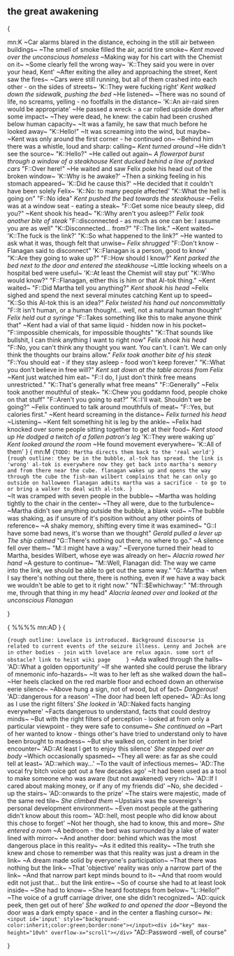 ## the great awakening

{

mn:K
~Car alarms blared in the distance, echoing in the still air between buildings~
~The smell of smoke filled the air, acrid tire smoke~
*Kent moved over the unconscious homeless*
~Making way for his cart with the Chemist on it~
~Some clearly fell the wrong way~
'K::They said you were in over your head, Kent'
~After exiting the alley and approaching the street, Kent saw the fires~
~Cars were still running, but all of them crashed into each other - on the sides of streets~
'K::They were fucking right'
*Kent walked down the sidewalk, pushing the bed*
~He listened~
~There was no sound of life, no screams, yelling - no footfalls in the distance~
'K::An air-raid siren would be appropriate'
~He passed a wreck - a car rolled upside down after some impact~
~They were dead, he knew: the cabin had been crushed below human capacity~
~It was a family, he saw that much before he looked away~
"K::Hello!"
~It was screaming into the wind, but maybe~
~Kent was only around the first corner - he continued on~
~Behind him there was a whistle, loud and sharp: calling~
*Kent turned around*
~He didn't see the source~
"K::Hello?"
~He called out again~
*A flowerpot burst through a window of a steakhouse*
*Kent ducked behind a line of parked cars*
"F::Over here!"
~He waited and saw Felix poke his head out of the broken window~
'K::Why is he awake?'
~Then a sinking feeling in his stomach appeared~
'K::Did he cause this?'
~He decided that it couldn't have been solely Felix~
'K::No: to many people affected'
"K::What the hell is going on"
"F::No idea"
*Kent pushed the bed towards the steakhouse*
~Felix was at a window seat - eating a steak~
"F::Get some nice beauty sleep, did you?"
~Kent shook his head~
"K::Why aren't you asleep?"
*Felix took another bite of steak*
"F::disconnected - as much as one can be: I assume you are as well"
"K::Disconnected... from?"
"F::The link."
~Kent waited~
'K::The fuck is the link?'
"K::So what happened to the link?"
~He wanted to ask what it was, though felt that unwise~
*Felix shrugged*
"F::Don't know - Flanagan said to disconnect"
'K::Flanagan is a person, good to know'
"K::Are they going to wake up?"
"F::How should I know?"
*Kent parked the bed next to the door and entered the steakhouse*
~Little locking wheels on a hospital bed were useful~
'K::At least the Chemist will stay put'
"K::Who would know?"
"F::Flanagan, either this is him or that Al-tok thing."
~Kent waited~
"F::Did Martha tell you anything?"
*Kent shook his head*
~Felix sighed and spend the next several minutes catching Kent up to speed~
"K::So this Al-tok this is an idea?"
*Felix twisted his hand out noncommittally*
"F::It isn't human, or a human thought... well, not a natural human thought"
*Felix held out a syringe*
"F::Takes something like this to make anyone think that"
~Kent had a vial of that same liquid - hidden now in his pocket~
"F::impossible chemicals, for impossible thoughts"
"K::That sounds like bullshit, I can think anything I want to right now"
*Felix shook his head*
"F::No, you can't think any thought you want.
You can't. 
I can't. 
We can only think the thoughts our brains allow."
*Felix took another bite of his steak*
"F::You should eat - if they stay asleep - food won't keep forever."
"K::What you don't believe in free will?"
*Kent sat down at the table across from Felix*
~Kent just watched him eat~
"F::I do, I just don't think free means unrestricted."
"K::That's generally what free means"
"F::Generally"
~Felix took another mouthful of steak~
"K::Chew you goddamn food, people choke on that stuff"
"F::Aren't you going to eat?"
"K::I'll wait.
Shouldn't we be going?"
~Felix continued to talk around mouthfuls of meat~
"F::Yes, but calories first."
~Kent heard screaming in the distance~
*Felix turned his head*
~Listening~
~Kent felt something hit is leg by the ankle~
~Felix had knocked over some people sitting together to get at their food~
*Kent stood up*
*He dodged a twitch of a fallen patron's leg*
'K::They were waking up'
*Kent looked around the room*
~He found movement everywhere~
'K::All of them'
}
{
mn:M
`{TODO: Martha directs them back to the 'real world'}`
`{rough outline:
    they be in the bubble, al-tok has spread.
    the link is 'wrong' al-tok is everywhere now
    they get back into martha's memory and from there near the cube.
    flanagan wakes up and opens the way through the cube
    the fish-man wilbert complains that he can only go outside on halloween
    flanagan admits martha was a sacrifice - to go to or bring a walker to deal with al-tok.
}`    
~It was cramped with seven people in the bubble~
~Martha was holding tightly to the chair in the center~
~They all were, due to the turbulence~
~Martha didn't see anything outside the bubble, a blank void~
~The bubble was shaking, as if unsure of it's position without any other points of reference~
~A shaky memory, shifting every time it was examined~
"G::I have some bad news, it's worse than we thought"
*Gerald pulled a lever up*
*The ship calmed*
"G::There's nothing out there, no where to go."
~A silence fell over them~
"M::I might have a way."
~Everyone turned their head to Martha, besides Wilbert, whose eye was already on her~
*Alacria rowed her hand*
~A gesture to continue~
"M::Well, Flanagan did: The way we came into the link, we should be able to get out the same way."
"G::Martha - when I say there's nothing out there, there is nothing, even if we have a way back we wouldn't be able to get to it right now."
"NT::$Ewhichway:"
"M::through me, through that thing in my head"
*Alacria leaned over and looked at the unconscious Flanagan*

}

{
%%%%
mn:AD
}
{


`{rough outline:
    Lovelace is introduced.
    Background discourse is related to current events of the seizure illness.
    Lenny and Jochek are in other bodies - join with lovelace are relux again.
    some sort of obstacle?
    link to heist wiki page    
}`
~Ada walked through the halls~
'AD::What a golden opportunity'
~If she wanted she could peruse the library of mnemonic info-hazards~
~It was to her left as she walked down the hall~
~Her heels clacked on the red marble floor and echoed down an otherwise eerie silence~
~Above hung a sign, not of wood, but of fact~
*Dangerous!*
'AD::dangerous for a reason'
~The door had been left opened~
'AD::As long as I use the right filters'
*She looked in*
'AD::Naked facts hanging everywhere'
~Facts dangerous to understand, facts that could destroy minds~
~But with the right filters of perception - looked at from only a particular viewpoint - they were safe to consume~
*She continued on*
~Part of her wanted to know - things other's have tried to understand only to have been brought to madness~
~But she walked on, content in her brief encounter~
'AD::At least I get to enjoy this silence'
*She stepped over an body*
~Which occasionally spasmed~
~They all were: as far as she could tell at least~
'AD::which way...'
~To the vault of infectious memes~
'AD::The vocal fry bitch voice got out a few decades ago'
~It had been used as a tool to make someone who was aware (but not awakened) very rich~
'AD::If I cared about making money, or if any of my friends did'
~No, she decided - up the stairs~
'AD::onwards to the prize'
~The stairs were majestic, made of the same red tile~
*She climbed them*
~Upstairs was the sovereign's personal development environment~
~Even most people at the gathering didn't know about this room~
'AD::hell, most people who did know about this chose to forget'
~Not her though, she had to know, this and more~
*She entered a room*
~A bedroom - the bed was surrounded by a lake of water lined with mirror~
~And another door: behind which was the most dangerous place in this reality~
~As it edited this reality~
~The truth she knew and chose to remember was that this reality was just a dream in the link~
~A dream made solid by everyone's participation~
~That there was nothing but the link~
~That 'objective' reality was only a narrow part of the link~
~And that narrow part kept minds bound to it~
~And that room would edit not just that... but the link entire~
~So of course she had to at least look inside~
~She had to know~
~She heard footsteps from below~
"L::Hello!"
~The voice of a gruff carriage driver, one she didn't recognized~
'AD::quick peek, then get out of here'
*She walked to and opened the door*
~Beyond the door was a dark empty space - and in the center a flashing cursor~
`PW:<input id='input' style="background-color:inherit;color:green;border:none"></input><div id="key" max-height="10vh" overflow-x="scroll"></div>`
"AD::Password -well, of course"



}

<script>
const pw = 12345
let accessed = false;
console.log(pw);

const input = document.getElementById("input")
const key = document.getElementById("key")
const time = 224
const make_text_line = (key,text) =>{
        if(typeof text == "string"){
        const div = document.createElement("text")
        div.textContent=text+"\n";
        key.appendChild(div)
        }else{
            const div = document.createElement("text");
            div.textContent="\n";
            key.appendChild(text);
            key.appendChild(div);
        }
        console.log(time,"waiting should be that long")
    
}
const render_texts=async(key,texts)=>{
        for(let i=0;i<texts.length;i++){
            const t = texts[i];
            setTimeout(make_text_line,time*i,key,t);

            }
    
}
const errorscreen = (key)=>{
    console.log("errorscreen")
    const screen = document.createElement("div");
    screen.innerText="\n\n\n\n\n\n\n\nYOU CHOSE POORLY: ONE MORE GO\n\n\n\n\n\n\n\n"
    screen.style.minHeight="100vh !important"
    screen.style.width="100vw !important"
    screen.style.position=""
    screen.style.zIndex="100"
    screen.style.backgroundColor="red"
    const originalKey = key.cloneNode(true);
    for (const child of Array.from(key.children)){
        child.remove();
    }
    key.appendChild(screen)
    setTimeout(()=>{
        for(const child of Array.from(originalKey.children)){
            key.append(child);
        }
        for(const button of Array.from(document.querySelectorAll("button"))){
            button.addEventListener("click",()=>{
                console.log("to do add next step here")
                for(const child of Array.from(key.children)){
                    child.remove()
                }

                const text8 ="Face has been saved"
                const text9 = "Just a reminder: don't die too often"
                const text10 = "admin_rights_granted:"
                const input = document.createElement("input");
                input.style.backgroundColor="inherit";
                input.style.color="green"
                input.style.border="none"
                const input_text_div = document.createElement("text");
                input_text_div.textContent = "$: ";
                input_text_div.appendChild(input);
                const next_texts=[text8,text9,text10,input_text_div];
                render_texts(key,next_texts);
            })
        }

        screen.remove()
    },3000)
}
input.addEventListener("keydown", (event)=>{
    if(event.key === "Enter"&&accessed==false){
        if(input.value == pw){
            accessed=true
            input.remove()
            const text0 = "..."
            const text1 = "/"
            const text2 = "/home/"
            const text3 = "/home/sovereign/"
            const text4 = "downloading ..."
            const text5 = "updating..."
            const text6 = "/facial mismatch.sh"
            const make_button_row=(text)=>{
                const spacer = document.createElement("text")
                spacer.innerText=" | "
                const b1 = document.createElement("button");
                b1.innerText = "update";
                b1.addEventListener("click",()=>errorscreen(key));
                const b2 = b1.cloneNode(true);
                b2.addEventListener("click",()=>errorscreen(key));
                const b3 = b1.cloneNode(true);
                b3.addEventListener("click",()=>errorscreen(key));
                text.append(b1)
                text.appendChild(spacer);
                text.append(b2)
                text.appendChild(spacer);
                text.append(b3)
                text.appendChild(spacer);
            }
            const text7 = document.createElement("div")
            make_button_row(text7);
            const note = document.createElement("text")
            note.textContent="\n// make this next part interactive with the style of the page itself"
            const text = "chose wisely"
            const texts = [text0,text1,text2,text3,text4,text5,text6,text7,text,note]
            render_texts(key, texts);

            }
        }
    });
</script>

